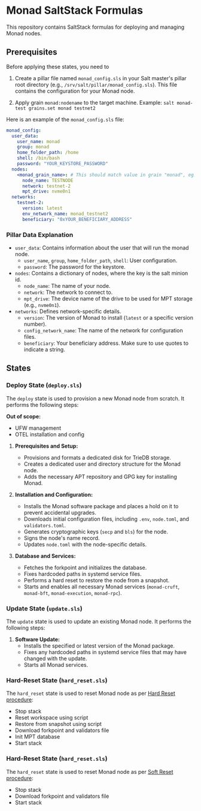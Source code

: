 # Monad SaltStack Formulas

This repository contains SaltStack formulas for deploying and managing Monad nodes.

## Prerequisites

Before applying these states, you need to 

1. Create a pillar file named `monad_config.sls` in your Salt master's pillar root directory (e.g., `/srv/salt/pillar/monad_config.sls`). This file contains the configuration for your Monad node.

2. Apply grain `monad:nodename` to the target machine. Example: `salt monad-test grains.set monad testnet2`

Here is an example of the `monad_config.sls` file:

```yaml
monad_config:
  user_data:
    user_name: monad
    group: monad
    home_folder_path: /home
    shell: /bin/bash
    password: "YOUR_KEYSTORE_PASSWORD"
  nodes:
    <monad_grain_name>: # This should match value in grain "monad", eg. testnet2
      node_name: TESTNODE
      network: testnet-2
      mpt_drive: nvme0n1
  networks:
    testnet-2:
      version: latest
      env_network_name: monad_testnet2
      beneficiary: "0xYOUR_BENEFICIARY_ADDRESS"
```

### Pillar Data Explanation

*   `user_data`: Contains information about the user that will run the monad node.
    *   `user_name`, `group`, `home_folder_path`, `shell`: User configuration.
    *   `password`: The password for the keystore.
*   `nodes`: Contains a dictionary of nodes, where the key is the salt minion id.
    *   `node_name`: The name of your node.
    *   `network`: The network to connect to.
    *   `mpt_drive`: The device name of the drive to be used for MPT storage (e.g., `nvme0n1`).
*   `networks`: Defines network-specific details.
    *   `version`: The version of Monad to install (`latest` or a specific version number).
    *   `config_network_name`: The name of the network for configuration files.
    *   `beneficiary`: Your beneficiary address. Make sure to use quotes to indicate a string.

## States

### Deploy State (`deploy.sls`)

The `deploy` state is used to provision a new Monad node from scratch. It performs the following steps:

**Out of scope:**

*   UFW management
*   OTEL installation and config

1.  **Prerequisites and Setup:**
    *   Provisions and formats a dedicated disk for TrieDB storage.
    *   Creates a dedicated user and directory structure for the Monad node.
    *   Adds the necessary APT repository and GPG key for installing Monad.

2.  **Installation and Configuration:**
    *   Installs the Monad software package and places a hold on it to prevent accidental upgrades.
    *   Downloads initial configuration files, including `.env`, `node.toml`, and `validators.toml`.
    *   Generates cryptographic keys (`secp` and `bls`) for the node.
    *   Signs the node's name record.
    *   Updates `node.toml` with the node-specific details.

3.  **Database and Services:**
    *   Fetches the forkpoint and initializes the database.
    *   Fixes hardcoded paths in systemd service files.
    *   Performs a hard reset to restore the node from a snapshot.
    *   Starts and enables all necessary Monad services (`monad-cruft`, `monad-bft`, `monad-execution`, `monad-rpc`).

### Update State (`update.sls`)

The `update` state is used to update an existing Monad node. It performs the following steps:

1.  **Software Update:**
    *   Installs the specified or latest version of the Monad package.
    *   Fixes any hardcoded paths in systemd service files that may have changed with the update.
    *   Starts all Monad services.

### Hard-Reset State (`hard_reset.sls`)

The `hard_reset` state is used to reset Monad node as per [Hard Reset procedure](https://monad-testnet-2-docs.vercel.app/docs/node_reset/hard_reset):

*   Stop stack
*   Reset workspace using script
*   Restore from snapshot using script
*   Download forkpoint and validators file
*   Init MPT database
*   Start stack

### Hard-Reset State (`hard_reset.sls`)

The `hard_reset` state is used to reset Monad node as per [Soft Reset procedure](https://monad-testnet-2-docs.vercel.app/docs/node_reset/soft_reset):

*   Stop stack
*   Download forkpoint and validators file
*   Start stack